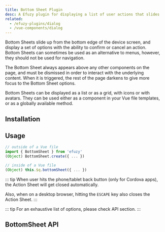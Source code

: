 ```yaml
---
title: Bottom Sheet Plugin
desc: A Efuzy plugin for displaying a list of user actions that slides up from the bottom edge of the app window.
related:
  - /efuzy-plugins/dialog
  - /vue-components/dialog
---
```


Bottom Sheets slide up from the bottom edge of the device screen, and display a set of options with the ability to confirm or cancel an action. Bottom Sheets can sometimes be used as an alternative to menus, however, they should not be used for navigation.

The Bottom Sheet always appears above any other components on the page, and must be dismissed in order to interact with the underlying content. When it is triggered, the rest of the page darkens to give more focus to the Bottom Sheet options.

Bottom Sheets can be displayed as a list or as a grid, with icons or with avatars. They can be used either as a component in your Vue file templates, or as a globally available method.

## Installation
<doc-installation plugins="BottomSheet" />

## Usage

``` js
// outside of a Vue file
import { BottomSheet } from 'efuzy'
(Object) BottomSheet.create({ ... })

// inside of a Vue file
(Object) this.$q.bottomSheet({ ... })
```

::: tip
When user hits the phone/tablet back button (only for Cordova apps), the Action Sheet will get closed automatically.

Also, when on a desktop browser, hitting the `ESCAPE` key also closes the Action Sheet.
:::

<doc-example title="List and Grid" file="BottomSheet/Basic" />

<doc-example title="Dark mode" file="BottomSheet/Dark" />

::: tip
For an exhaustive list of options, please check API section.
:::

## BottomSheet API
<doc-api file="BottomSheet" />
